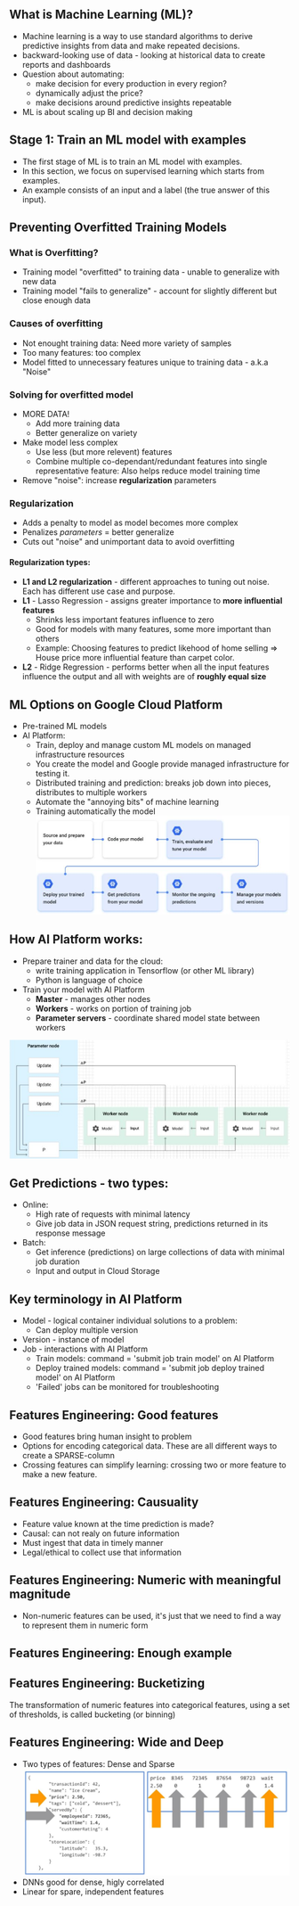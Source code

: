 ## What is Machine Learning (ML)?
- Machine learning is a way to use standard algorithms to derive predictive insights from data and make repeated decisions.
- backward-looking use of data - looking at historical data to create reports and dashboards
- Question about automating: 
  - make decision for every production in every region?
  - dynamically adjust the price? 
  - make decisions around predictive insights repeatable
- ML is about scaling up BI and decision making

## Stage 1: Train an ML model with examples
- The first stage of ML is to train an ML model with examples. 
- In this section, we focus on supervised learning which starts from examples. 
- An example consists of an input and a label (the true answer of this input). 

## Preventing Overfitted Training Models 

### What is Overfitting?
- Training model "overfitted" to training data - unable to generalize with new data
- Training model "fails to generalize" - account for slightly different but close enough data

### Causes of overfitting
- Not enought training data: Need more variety of samples
- Too many features: too complex
- Model fitted to unnecessary features unique to training data - a.k.a "Noise" 

### Solving for overfitted model
- MORE DATA!
    - Add more training data
    - Better generalize on variety
- Make model less complex
    - Use less (but more relevent) features
    - Combine multiple co-dependant/redundant features into single representative feature: Also helps reduce model training time
- Remove "noise": increase **regularization** parameters

### Regularization
- Adds a penalty to model as model becomes more complex
- Penalizes *parameters* = better generalize
- Cuts out "noise" and unimportant data to avoid overfitting

#### Regularization types: 
- **L1 and L2 regularization** - different approaches to tuning out noise. Each has different use case and purpose. 
- **L1** - Lasso Regression - assigns greater importance to **more influential features**
    - Shrinks less important features influence to zero
    - Good for models with many features, some more important than others
    - Example: Choosing features to predict likehood of home selling => House price more influential feature than carpet color. 
- **L2** - Ridge Regression - performs better when all the input features influence the output and all with weights are of **roughly equal size**

## ML Options on Google Cloud Platform
- Pre-trained ML models
- AI Platform: 
    - Train, deploy and manage custom ML models on managed infrastructure resources
    - You create the model and Google provide managed infrastructure for testing it. 
    - Distributed training and prediction: breaks job down into pieces, distributes to multiple workers
    - Automate the "annoying bits" of machine learning
    - Training automatically the model
![AI Platform](./image/6-2.JPG "AI Platform")

## How AI Platform works:
- Prepare trainer and data for the cloud: 
    - write training application in Tensorflow (or other ML library)
    - Python is language of choice
- Train your model with AI Platform
    - **Master** - manages other nodes
    - **Workers** - works on portion of training job
    - **Parameter servers** - coordinate shared model state between workers 

![AI Platform](./image/6-3.JPG "AI Platform")

## Get Predictions - two types: 
- Online: 
    - High rate of requests with minimal latency
    - Give job data in JSON request string, predictions returned in its response message
- Batch:
    - Get inference (predictions) on large collections of data with minimal job duration
    - Input and output in Cloud Storage

## Key terminology in AI Platform
- Model - logical container individual solutions to a problem: 
    - Can deploy multiple version
- Version - instance of model
- Job - interactions with AI Platform
    - Train models: command = 'submit job train model' on AI Platform
    - Deploy trained models: command = 'submit job deploy trained model' on AI Platform
    - 'Failed' jobs can be monitored for troubleshooting

## Features Engineering: Good features
- Good features bring human insight to problem
- Options for encoding categorical data. These are all different ways to create a SPARSE-column
- Crossing features can simplify learning: crossing two or more feature to make a new feature. 
## Features Engineering: Causuality
- Feature value known at the time prediction is made? 
- Causal: can not realy on future information
- Must ingest that data in timely manner
- Legal/ethical to collect use that information
## Features Engineering: Numeric with meaningful magnitude
- Non-numeric features can be used, it's just that we need to find a way to represent them in numeric form
## Features Engineering: Enough example

## Features Engineering: Bucketizing 
The transformation of numeric features into categorical features, using a set of thresholds, is called bucketing (or binning)

## Features Engineering: Wide and Deep 
- Two types of features: Dense and Sparse
![Dense and Sparse](./image/6-1.JPG "Dense and Sparse")
- DNNs good for dense, higly correlated
- Linear for spare, independent features 
